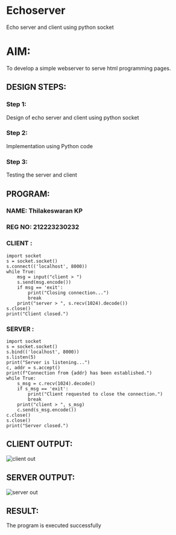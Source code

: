 # Echoserver
Echo server and client using python socket

# AIM:

To develop a simple webserver to serve html programming pages.

## DESIGN STEPS:

### Step 1:

Design of echo server and client using python socket

### Step 2:

Implementation using Python code

### Step 3:

Testing the server and client 

## PROGRAM:
### NAME: Thilakeswaran KP
### REG NO: 212223230232
### CLIENT :
```
import socket
s = socket.socket()
s.connect(('localhost', 8000))
while True:
    msg = input("client > ")
    s.send(msg.encode())
    if msg == 'exit': 
        print("Closing connection...")
        break
    print("server > ", s.recv(1024).decode()) 
s.close()
print("Client closed.")
```
### SERVER :
```
import socket
s = socket.socket()
s.bind(('localhost', 8000))
s.listen(5)
print("Server is listening...")
c, addr = s.accept()
print(f"Connection from {addr} has been established.")
while True:
    s_msg = c.recv(1024).decode()
    if s_msg == 'exit':
        print("Client requested to close the connection.")
        break
    print("client > ", s_msg)
    c.send(s_msg.encode())
c.close()
s.close()
print("Server closed.")
```

## CLIENT OUTPUT:
![client out](https://github.com/user-attachments/assets/f5c406c8-390b-4069-b5f9-8209f146df8e)


## SERVER OUTPUT:
![server out](https://github.com/user-attachments/assets/b23643da-80f9-4b5b-9790-ffeda554e8c4)




## RESULT:
The program is executed successfully
